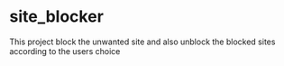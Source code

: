# site_blocker
This project block the unwanted site and also unblock the blocked sites according to the users choice
